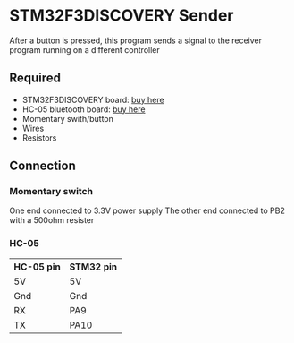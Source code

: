 # STM32F3DISCOVERY Sender
After a button is pressed, this program sends a signal to the receiver program running on a different controller

## Required
<ul>
<li>STM32F3DISCOVERY board: <a href=https://www.st.com/en/evaluation-tools/stm32f3discovery.html#sample-buy>buy here</a></li>
<li>HC-05 bluetooth board: <a href=>buy here</a></li>
<li>Momentary swith/button</li>
<li>Wires</li>
<li>Resistors</li>
</ul>

## Connection

### Momentary switch
One end connected to 3.3V power supply
The other end connected to PB2 with a 500ohm resister


### HC-05
<table>
<tr>
<th>HC-05 pin</th>
<th>STM32 pin</th>
</tr>
<tr>
<td>5V</td>
<td>5V</td>
</tr>
<tr>
<td>Gnd</td>
<td>Gnd</td>
</tr>
<tr>
<td>RX</td>
<td>PA9</td>
</tr>
<tr>
<td>TX</td>
<td>PA10</td>
</tr>
</table>
